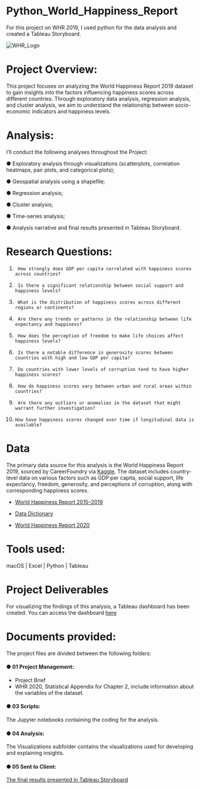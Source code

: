 # Python_World_Happiness_Report
For this project on WHR 2019, I used python for the data analysis and created a Tableau Storyboard.

![WHR_Logo](https://github.com/paulaavz/Python_World_Happiness_Report/assets/140116751/d6069aa9-b7bf-4ed3-b072-1b15d0278962)


# Project Overview:

This project focuses on analyzing the World Happiness Report 2019 dataset to gain insights into the factors influencing happiness scores across different countries. Through exploratory data analysis, regression analysis, and cluster analysis, we aim to understand the relationship between socio-economic indicators and happiness levels.

# Analysis:

I’ll conduct the following analyses throughout the Project:

●	Exploratory analysis through visualizations (scatterplots, correlation heatmaps, pair plots, and categorical plots);

●	Geospatial analysis using a shapefile;

●	Regression analysis;

●	Cluster analysis;

●	Time-series analysis;

●	Analysis narrative and final results presented in Tableau Storyboard.

# Research Questions:

1.      How strongly does GDP per capita correlated with happiness scores across countries? 
2.      Is there a significant relationship between social support and happiness levels? 
3.      What is the distribution of happiness scores across different regions or continents? 
4.      Are there any trends or patterns in the relationship between life expectancy and happiness? 
5.      How does the perception of freedom to make life choices affect happiness levels? 
6.      Is there a notable difference in generosity scores between countries with high and low GDP per capita? 
7.      Do countries with lower levels of corruption tend to have higher happiness scores? 
8.      How do happiness scores vary between urban and rural areas within countries? 
9.      Are there any outliers or anomalies in the dataset that might warrant further investigation? 
10.     How have happiness scores changed over time if longitudinal data is available? 

# Data

The primary data source for this analysis is the World Happiness Report 2019, sourced by CareerFoundry via [Kaggle](https://www.kaggle.com). The dataset includes country-level data on various factors such as GDP per capita, social support, life expectancy, freedom, generosity, and perceptions of corruption, along with corresponding happiness scores.

-	[World Happiness Report 2015–2019](https://www.kaggle.com/datasets/unsdsn/world-happiness)

-	[Data Dictionary](https://gist.github.com/jeremystan/c3b39d947d9b88b3ccff3147dbcf6c6b)

-	[World Happiness Report 2020](https://worldhappiness.report/ed/2020/#appendices-and-data)

# Tools used:

macOS | Excel | Python | Tableau

# Project  Deliverables 

For visualizing the findings of this analysis, a Tableau dashboard has been created. You can access the dashboard [here](https://public.tableau.com/app/profile/paula.alvarez1137/viz/CF_A6_WHR/Story1)

# Documents provided:
The project files are divided between the following folders:

#### ● 01 Project Management: 
- Project Brief
- WHR 2020, Statistical Appendix for Chapter 2, include information about the variables of the dataset.

#### ● 03 Scripts: 
The Jupyter notebooks containing the coding for the analysis.

#### ● 04 Analysis: 
The Visualizations subfolder contains the visualizations used for developing and explaining insights.

#### ● 05 Sent to Client: 
[The final results presented in Tableau Storyboard](https://public.tableau.com/views/CF_A6_WHR/Story1?:language=en-GB&publish=yes&:sid=&:display_count=n&:origin=viz_share_link)
